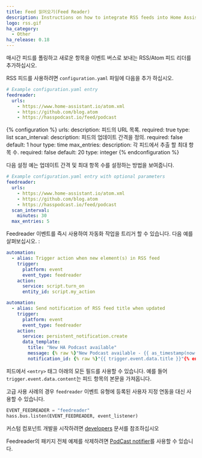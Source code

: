 ```yaml
---
title: Feed 읽어오기(Feed Reader)
description: Instructions on how to integrate RSS feeds into Home Assistant.
logo: rss.gif
ha_category:
  - Other
ha_release: 0.18
---
```


매시간 피드를 폴링하고 새로운 항목을 이벤트 버스로 보내는 RSS/Atom 피드 리더를 추가하십시오.

RSS 피드를 사용하려면 `configuration.yaml` 파일에 다음을 추가 하십시오.

```yaml
# Example configuration.yaml entry
feedreader:
  urls:
    - https://www.home-assistant.io/atom.xml
    - https://github.com/blog.atom
    - https://hasspodcast.io/feed/podcast
```

{% configuration %}
  urls:
    description: 피드의 URL 목록.
    required: true
    type: list
  scan_interval:
    description: 피드의 업데이트 간격을 정의.
    required: false
    default: 1 hour
    type: time
  max_entries:
    description: 각 피드에서 추출 할 최대 항목 수.
    required: false
    default: 20
    type: integer
{% endconfiguration %}

다음 설정 예는 업데이트 간격 및 최대 항목 수를 설정하는 방법을 보여줍니다.

```yaml
# Example configuration.yaml entry with optional parameters
feedreader:
  urls:
    - https://www.home-assistant.io/atom.xml
    - https://github.com/blog.atom
    - https://hasspodcast.io/feed/podcast
  scan_interval:
    minutes: 30
  max_entries: 5
```

Feedreader 이벤트를 즉시 사용하여 자동화 작업을 트리거 할 수 있습니다. 다음 예를 살펴보십시오. :

```yaml
automation:
  - alias: Trigger action when new element(s) in RSS feed
    trigger:
      platform: event
      event_type: feedreader
    action:
      service: script.turn_on
      entity_id: script.my_action
```

```yaml
automation:
  - alias: Send notification of RSS feed title when updated
    trigger:
      platform: event
      event_type: feedreader
    action:
      service: persistent_notification.create
      data_template:
        title: "New HA Podcast available"
        message: {% raw %}"New Podcast available - {{ as_timestamp(now()) | timestamp_custom('%I:%M:%S %p %d%b%Y', true) }}"{% endraw %}
        notification_id: {% raw %}"{{ trigger.event.data.title }}"{% endraw %}
```

피드에서 `<entry>` 태그 아래의 모든 필드를 사용할 수 있습니다. 예를 들어 `trigger.event.data.content`는 피드 항목의 본문을 가져옵니다.

고급 사용 사례의 경우 `feedreader` 이벤트 유형에 등록된 사용자 지정 연동을 대신 사용할 수 있습니다.

```python
EVENT_FEEDREADER = "feedreader"
hass.bus.listen(EVENT_FEEDREADER, event_listener)
```

커스텀 컴포넌트 개발을 시작하려면 [developers](/developers) 문서를 참조하십시오

Feedreader의 패키지 전체 예제를 삭제하려면 [PodCast notifier](https://github.com/CCOSTAN/Home-AssistantConfig/blob/master/config/packages/hasspodcast.yaml)를 사용할 수 있습니다.